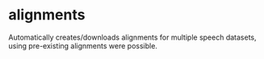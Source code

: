 # alignments
Automatically creates/downloads alignments for multiple speech datasets, using pre-existing alignments were possible.
